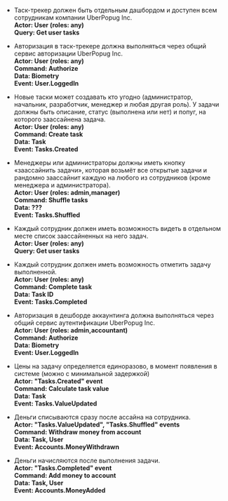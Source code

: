* Таск-трекер должен быть отдельным дашбордом и доступен всем сотрудникам компании UberPopug Inc.   
  **Actor: User (roles: any)  
  Query: Get user tasks**


* Авторизация в таск-трекере должна выполняться через общий сервис авторизации UberPopug Inc.  
  **Actor: User (roles: any)  
  Command: Authorize  
  Data: Biometry  
  Event: User.LoggedIn**


* Новые таски может создавать кто угодно (администратор, начальник, разработчик, менеджер и любая другая роль). У задачи должны быть описание, статус (выполнена или нет) и попуг, на которого заассайнена задача.  
  **Actor: User (roles: any)  
  Command: Create task  
  Data: Task  
  Event: Tasks.Created**


* Менеджеры или администраторы должны иметь кнопку «заассайнить задачи», которая возьмёт все открытые задачи и рандомно заассайнит каждую на любого из сотрудников (кроме менеджера и администратора).    
  **Actor: User (roles: admin,manager)   
  Command: Shuffle tasks  
  Data: ???  
  Event: Tasks.Shuffled**


* Каждый сотрудник должен иметь возможность видеть в отдельном месте список заассайненных на него задач.  
  **Actor: User (roles: any)  
  Query: Get user tasks**


* Каждый сотрудник должен иметь возможность отметить задачу выполненной.  
  **Actor: User (roles: any)  
  Command: Complete task  
  Data: Task ID  
  Event: Tasks.Completed**


* Авторизация в дешборде аккаунтинга должна выполняться через общий сервис аутентификации UberPopug Inc.  
  **Actor: User (roles: admin,accountant)  
  Command: Authorize  
  Data: Biometry  
  Event: User.LoggedIn**


* Цены на задачу определяется единоразово, в момент появления в системе (можно с минимальной задержкой)  
  **Actor: "Tasks.Created" event  
  Command: Calculate task value  
  Data: Task  
  Event: Tasks.ValueUpdated**


* Деньги списываются сразу после ассайна на сотрудника.  
  **Actor: "Tasks.ValueUpdated", "Tasks.Shuffled" events  
  Command: Withdraw money from account  
  Data: Task, User  
  Event: Accounts.MoneyWithdrawn**


* Деньги начисляются после выполнения задачи.  
  **Actor: "Tasks.Completed" event  
  Command: Add money to account  
  Data: Task, User  
  Event: Accounts.MoneyAdded**